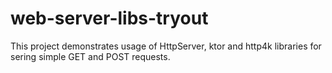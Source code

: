 # web-server-libs-tryout

This project demonstrates usage of HttpServer, ktor and http4k libraries for sering simple GET and POST requests.
